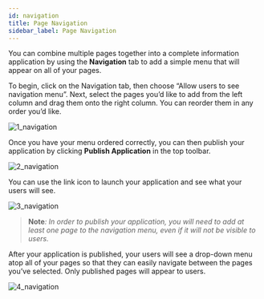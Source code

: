 ```yaml
---
id: navigation
title: Page Navigation
sidebar_label: Page Navigation
---
```


<div style={{textAlign: "justify"}}>

You can combine multiple pages together into a complete information application by using the **Navigation** tab to add a simple menu that will appear on all of your pages.

To begin, click on the Navigation tab, then choose “Allow users to see navigation menu”. Next, select the pages you’d like to add from the left column and drag them onto the right column. You can reorder them in any order you’d like.

![1_navigation](https://s3.amazonaws.com/cdn.qrvey.com/documentation_assets/ui-docs/builders/3.4.5.2_navigation/1_navigation.png#thumbnail)

Once you have your menu ordered correctly, you can then publish your application by clicking **Publish Application** in the top toolbar.

![2_navigation](https://s3.amazonaws.com/cdn.qrvey.com/documentation_assets/ui-docs/builders/3.4.5.2_navigation/2_navigation.png#thumbnail-40)

You can use the link icon to launch your application and see what your users will see.

![3_navigation](https://s3.amazonaws.com/cdn.qrvey.com/documentation_assets/ui-docs/builders/3.4.5.2_navigation/3_navigation.png#thumbnail-20)

>**Note**_: In order to publish your application, you will need to add at least one page to the navigation menu, even if it will not be visible to users._

After your application is published, your users will see a drop-down menu atop all of your pages so that they can easily navigate between the pages you’ve selected. Only published pages will appear to users.

![4_navigation](https://s3.amazonaws.com/cdn.qrvey.com/documentation_assets/ui-docs/builders/3.4.5.2_navigation/4_navigation.png#thumbnail-40)

</div>